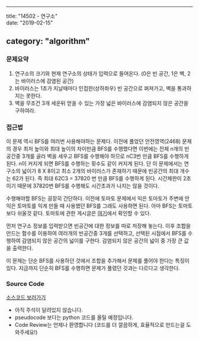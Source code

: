 ---

title: "14502 - 연구소"  
date: "2019-02-15"

category: "algorithm"
---------------------

### 문제요약

1.	연구소의 크기와 현재 연구소의 상태가 입력으로 들어온다. (0은 빈 공간, 1은 벽, 2는 바이러스에 감염된 공간)  
2.	바이러스는 1초가 지날때마다 인접한(상하좌우) 빈 공간으로 펴져가고, 벽을 통과하지는 못한다.
3.	벽을 무조건 3개 세운뒤 얻을 수 있는 가장 넓은 바이러스에 감염되지 않은 공간을 구하여라.  

### 접근법

이 문제 역시 BFS를 여러번 사용해야하는 문제다. 이전에 풀었던 안전영역(2468) 문제의 경우 최저 높이와 최대 높이의 차이만큼 BFS를 수행했다면 이번에는 전체 n개의 빈공간중 3개를 골라 벽을 세우고 BFS를 수행해야 하므로 nC3번 만큼 BFS를 수행하게 된다. n이 커지게 되면 BFS를 수행하는 횟수도 같이 커지게 된다. 단 이 문제에서는 연구소의 넓이가 8 X 8이고 최소 2개의 바이러스가 존재하기 때문에 빈공간의 최대 개수는 62가 된다. 즉 최대 62C3 = 37820 번 만큼 BFS를 수행하게 된다. 시간제한이 2초이기 때문에 37820번 BFS를 수행해도 시간초과가 나지는 않을 것이다.

수행해야할 BFS는 굉장히 간단하다. 이전에 토마토 문제에서 익은 토마토가 주변에 안익은 토마토를 익게 만들 때 사용했던 BFS를 그래도 사용하면 된다. 아마 BFS는 토마토보다 쉬울것 같다. 토마토에 관한 게시글은 [여기](https://parksjin01.github.io/algorithm/토마토/)에서 확인할 수 있다.

먼저 연구소 정보를 입력받으면 빈공간에 대한 정보를 따로 저장해 놓는다. 이후 조합을 만드는 함수를 이용하여 여러개의 빈공간중 3개를 선택하고, 선택된 시점에서 BFS를 수행하여 감염되지 않은 공간의 넓이를 구한다. 감염되지 않은 공간의 넓이 중 가장 큰 값을 출력한다.

이 문제는 단순 BFS를 사용하던 것에서 조합을 추가해서 문제를 풀어야 한다는 특징이 있다. 지금까지 단순히 BFS를 수행하면 문제가 풀렸던 것과는 다르다고 생각한다.

### Source Code

[소스코드 보러가기](https://github.com/parksjin01/parksjin01.github.com/blob/master/source_code/n14502.py)  
- 아직 주석이 달려있지 않습니다.  
- pseudocode 보다는 python 코드를 올릴 예정입니다.  
- Code Review는 언제나 환영합니다 (코드를 더 깔끔하게, 효율적으로 만드는걸 도와주세요!)
